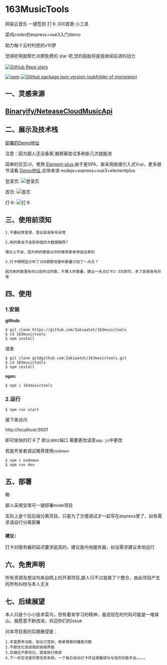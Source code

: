 # **163MusicTools**
网易云音乐 一键签到 打卡 300首歌 小工具  

菜鸡coder的express+vue3入门demo

助力每个云村村民的v10梦

<p>觉得好用就帮忙点颗免费的 star 吧,您的鼓励将是我继续前进的动力<br><br>
<a href="https://github.com/zakiaatot/163MusicTools"><img alt="GitHub Repo stars" src="https://img.shields.io/github/stars/zakiaatot/163MusicTools?style=social"></a></p>


<p>
<a href="https://www.npmjs.com/package/163musictools"><img alt="npm" src="https://img.shields.io/npm/v/163musictools?style=flat"></a>
<a href="https://github.com/Zakiaatot/163musictools"><img alt="GitHub package.json version (subfolder of monorepo)" src="https://img.shields.io/github/package-json/v/zakiaatot/163musictools"></a>
</p>


## **一、灵感来源**


## [Binaryify/NeteaseCloudMusicApi](https://github.com/Binaryify/NeteaseCloudMusicApi)


## **二、展示及技术栈**
[部署的Demo地址](http://163.hackerfly.cn) 

注意：因为鄙人还没备案,被屏蔽尝试多刷新几次就能进


简单的交互UI，使用 [Element-plus](https://github.com/element-plus/element-plus),由于是SPA，故采用直接引入式Vue，更多细节请看  [Demo地址](http://163.hackerfly.cn),总体来讲 nodejs+express+vue3+elementplus

登录页:
![登录页](https://hackerfly.cn/public/login.png)

首页:
![首页](https://hackerfly.cn/public/index.png)

打卡:
![打卡](https://hackerfly.cn/public/daka.png)



## **三、使用前须知**

`1.不要经常登录，登出容易账号异常`


`2.刷的歌会不会影响我的大数据推荐?`

`理论上不会，因为刷的歌是从你的推荐歌单筛选出来的`

`3.打卡明明显示听了350首歌但是听歌量只加了一点点？`

`因为刷的歌里有你以前听过的歌，不算入听歌量，建议一天点打卡2-3次即可，多了容易账号异常`



## **四、使用**



### **1.安装**

**github:**

```shell
$ git clone https://github.com/Zakiaatot/163musictools
$ cd 163musictools
$ npm install
```
或者

```shell
$ git clone git@github.com:Zakiaatot/163musictools.git
$ cd 163musictools
$ npm install
```

**npm:**
```shell
$ npm i 163musictools
```


### **2.运行**

```shell
$ npm run start
```
接下来访问


http://localhost:9001


即可愉快的打卡了
默认`9001`端口
需要更改请至`app.js`中更改


若是开发者调试推荐使用`nodemon`
```shell
$ npm i nodemon
$ npm run dev
```

## **五、部署**
略

鄙人采用宝塔可一键部署node项目

实际上是个前后端分离项目，只是为了方便调试才一起写在express里了，如有需求请自行分离部署

### **`建议:`**
打卡对服务器的延迟要求挺高的，建议是内地服务器，如没需求建议本地运行



## **六、免责声明**

所有资源及想法均来自网上的开源项目,鄙人只不过是做了个整合，由此项目产生的所有纠纷与本人无关

## **七、后续展望**

本人只是个小小技术菜鸟，但有着肯学习的精神，虽说现在的代码可能是一堆屎山，我愿意不断改进，欢迎你们的issue

对本项目我的后期展望是：


    1.丰富更多功能，如云贝签到，刷单首歌的播放次数
    2.不断优化改进我的前端界面
    3.后端也不断优化，提高执行效率
    4.下一步应该是托管任务系统，一个每日自动打卡并且提醒成功与否的功能平台。。。。。